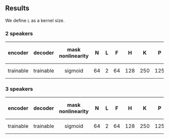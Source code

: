 ## Results
We define `L` as a kernel size. 
### 2 speakers
| encoder | decoder | mask nonlinearity | N | L | F | H | K | P | B | causal | batch size | optimizer | lr | gradient clipping | SI-SDRi [dB] | SDRi [dB] | PESQ |
| :---: | :---: | :---: | :---: | :---: | :---: | :---: | :---: | :---: | :---: | :---: | :---: | :---: | :---: | :---: | :---: | :---: | :---: |
| trainable | trainable | sigmoid | 64 | 2 | 64 | 128 | 250 | 125 | 6 | False | 4 | adam | 1e-3 | 5 |  |  |  |

### 3 speakers
| encoder | decoder | mask nonlinearity | N | L | F | H | K | P | B | causal | batch size | optimizer | lr | gradient clipping | SI-SDRi [dB] | SDRi [dB] | PESQ |
| :---: | :---: | :---: | :---: | :---: | :---: | :---: | :---: | :---: | :---: | :---: | :---: | :---: | :---: | :---: | :---: | :---: | :---: |
| trainable | trainable | sigmoid | 64 | 2 | 64 | 128 | 250 | 125 | 6 | False | 4 | adam | 1e-3 | 5 |  |  |  |